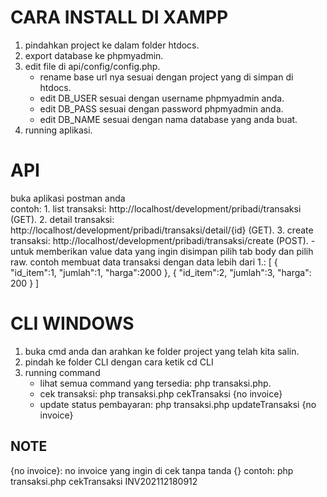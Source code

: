 # CARA INSTALL DI XAMPP

1. pindahkan project ke dalam folder htdocs.
2. export database ke phpmyadmin.
3. edit file di api/config/config.php.
    - rename base url nya sesuai dengan project yang di simpan di htdocs.
    - edit DB_USER sesuai dengan username phpmyadmin anda.
    - edit DB_PASS sesuai dengan password phpmyadmin anda.
    - edit DB_NAME sesuai dengan nama database yang anda buat.
4. running aplikasi.


# API
buka aplikasi postman anda
<br /> contoh:
    1. list transaksi: http://localhost/development/pribadi/transaksi (GET).
    2. detail transaksi: http://localhost/development/pribadi/transaksi/detail/{id} (GET).
    3. create transaksi: http://localhost/development/pribadi/transaksi/create (POST).
        - untuk memberikan value data yang ingin disimpan pilih tab body dan pilih raw.
            contoh membuat data transaksi dengan data lebih dari 1.:
                    [
                        {
                            "id_item":1,
                            "jumlah":1,
                            "harga":2000 
                        },
                        {
                            "id_item":2,
                            "jumlah":3,
                            "harga": 200 
                        }
                    ]
    
# CLI WINDOWS
1. buka cmd anda dan arahkan ke folder project yang telah kita salin.
2. pindah ke folder CLI dengan cara ketik cd CLI
3. running command
    - lihat semua command yang tersedia: php transaksi.php.
    - cek transaksi: php transaksi.php cekTransaksi {no invoice}
    - update status pembayaran: php transaksi.php updateTransaksi {no invoice}


## NOTE
{no invoice}: no invoice yang ingin di cek tanpa tanda {}
    contoh:
            php transaksi.php cekTransaksi INV202112180912